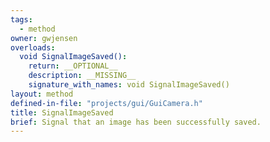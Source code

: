 ```yaml
---
tags:
  - method
owner: gwjensen
overloads:
  void SignalImageSaved():
    return: __OPTIONAL__
    description: __MISSING__
    signature_with_names: void SignalImageSaved()
layout: method
defined-in-file: "projects/gui/GuiCamera.h"
title: SignalImageSaved
brief: Signal that an image has been successfully saved.
---
```

